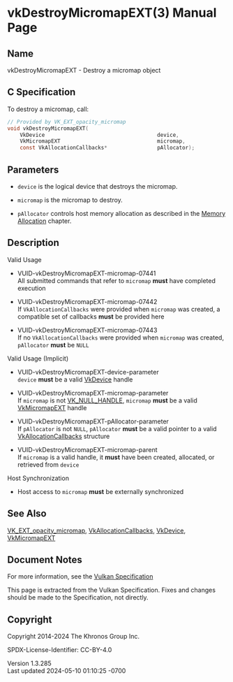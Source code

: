 # vkDestroyMicromapEXT(3) Manual Page

## Name

vkDestroyMicromapEXT - Destroy a micromap object



## <a href="#_c_specification" class="anchor"></a>C Specification

To destroy a micromap, call:

``` c
// Provided by VK_EXT_opacity_micromap
void vkDestroyMicromapEXT(
    VkDevice                                    device,
    VkMicromapEXT                               micromap,
    const VkAllocationCallbacks*                pAllocator);
```

## <a href="#_parameters" class="anchor"></a>Parameters

- `device` is the logical device that destroys the micromap.

- `micromap` is the micromap to destroy.

- `pAllocator` controls host memory allocation as described in the <a
  href="https://registry.khronos.org/vulkan/specs/1.3-extensions/html/vkspec.html#memory-allocation"
  target="_blank" rel="noopener">Memory Allocation</a> chapter.

## <a href="#_description" class="anchor"></a>Description

Valid Usage

- <a href="#VUID-vkDestroyMicromapEXT-micromap-07441"
  id="VUID-vkDestroyMicromapEXT-micromap-07441"></a>
  VUID-vkDestroyMicromapEXT-micromap-07441  
  All submitted commands that refer to `micromap` **must** have
  completed execution

- <a href="#VUID-vkDestroyMicromapEXT-micromap-07442"
  id="VUID-vkDestroyMicromapEXT-micromap-07442"></a>
  VUID-vkDestroyMicromapEXT-micromap-07442  
  If `VkAllocationCallbacks` were provided when `micromap` was created,
  a compatible set of callbacks **must** be provided here

- <a href="#VUID-vkDestroyMicromapEXT-micromap-07443"
  id="VUID-vkDestroyMicromapEXT-micromap-07443"></a>
  VUID-vkDestroyMicromapEXT-micromap-07443  
  If no `VkAllocationCallbacks` were provided when `micromap` was
  created, `pAllocator` **must** be `NULL`

Valid Usage (Implicit)

- <a href="#VUID-vkDestroyMicromapEXT-device-parameter"
  id="VUID-vkDestroyMicromapEXT-device-parameter"></a>
  VUID-vkDestroyMicromapEXT-device-parameter  
  `device` **must** be a valid [VkDevice](https://registry.khronos.org/vulkan/specs/1.3-extensions/man/html/VkDevice.html) handle

- <a href="#VUID-vkDestroyMicromapEXT-micromap-parameter"
  id="VUID-vkDestroyMicromapEXT-micromap-parameter"></a>
  VUID-vkDestroyMicromapEXT-micromap-parameter  
  If `micromap` is not [VK_NULL_HANDLE](https://registry.khronos.org/vulkan/specs/1.3-extensions/man/html/VK_NULL_HANDLE.html), `micromap`
  **must** be a valid [VkMicromapEXT](https://registry.khronos.org/vulkan/specs/1.3-extensions/man/html/VkMicromapEXT.html) handle

- <a href="#VUID-vkDestroyMicromapEXT-pAllocator-parameter"
  id="VUID-vkDestroyMicromapEXT-pAllocator-parameter"></a>
  VUID-vkDestroyMicromapEXT-pAllocator-parameter  
  If `pAllocator` is not `NULL`, `pAllocator` **must** be a valid
  pointer to a valid [VkAllocationCallbacks](https://registry.khronos.org/vulkan/specs/1.3-extensions/man/html/VkAllocationCallbacks.html)
  structure

- <a href="#VUID-vkDestroyMicromapEXT-micromap-parent"
  id="VUID-vkDestroyMicromapEXT-micromap-parent"></a>
  VUID-vkDestroyMicromapEXT-micromap-parent  
  If `micromap` is a valid handle, it **must** have been created,
  allocated, or retrieved from `device`

Host Synchronization

- Host access to `micromap` **must** be externally synchronized

## <a href="#_see_also" class="anchor"></a>See Also

[VK_EXT_opacity_micromap](https://registry.khronos.org/vulkan/specs/1.3-extensions/man/html/VK_EXT_opacity_micromap.html),
[VkAllocationCallbacks](https://registry.khronos.org/vulkan/specs/1.3-extensions/man/html/VkAllocationCallbacks.html),
[VkDevice](https://registry.khronos.org/vulkan/specs/1.3-extensions/man/html/VkDevice.html), [VkMicromapEXT](https://registry.khronos.org/vulkan/specs/1.3-extensions/man/html/VkMicromapEXT.html)

## <a href="#_document_notes" class="anchor"></a>Document Notes

For more information, see the <a
href="https://registry.khronos.org/vulkan/specs/1.3-extensions/html/vkspec.html#vkDestroyMicromapEXT"
target="_blank" rel="noopener">Vulkan Specification</a>

This page is extracted from the Vulkan Specification. Fixes and changes
should be made to the Specification, not directly.

## <a href="#_copyright" class="anchor"></a>Copyright

Copyright 2014-2024 The Khronos Group Inc.

SPDX-License-Identifier: CC-BY-4.0

Version 1.3.285  
Last updated 2024-05-10 01:10:25 -0700
